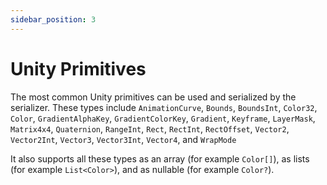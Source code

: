 ```yaml
---
sidebar_position: 3
---
```


# Unity Primitives

The most common Unity primitives can be used and serialized by the serializer. These types include
`AnimationCurve`, `Bounds`, `BoundsInt`, `Color32`, `Color`, `GradientAlphaKey`, `GradientColorKey`, `Gradient`, 
`Keyframe`, `LayerMask`, `Matrix4x4`, `Quaternion`, `RangeInt`, `Rect`, `RectInt`, `RectOffset`, `Vector2`, `Vector2Int`, 
`Vector3`, `Vector3Int`, `Vector4`, and `WrapMode`

It also supports all these types as an array (for example `Color[]`), as lists (for example `List<Color>`), and as nullable 
(for example `Color?`).